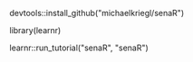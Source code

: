 devtools::install_github("michaelkriegl/senaR")

library(learnr)

learnr::run_tutorial("senaR", "senaR")
